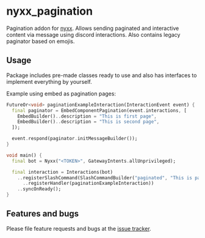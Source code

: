 # nyxx_pagination

Pagination addon for [nyxx][nyxx]. Allows sending paginated and interactive content 
via message using discord interactions. Also contains legacy paginator based on emojis.  

## Usage

Package includes pre-made classes ready to use and also has interfaces to implement everything 
by yourself. 

Example using embed as pagination pages:
```dart
FutureOr<void> paginationExampleInteraction(InteractionEvent event) {
  final paginator = EmbedComponentPagination(event.interactions, [
    EmbedBuilder()..description = "This is first page",
    EmbedBuilder()..description = "This is second page",
  ]);

  event.respond(paginator.initMessageBuilder());
}

void main() {
  final bot = Nyxx("<TOKEN>", GatewayIntents.allUnprivileged);

  final interaction = Interactions(bot)
    ..registerSlashCommand(SlashCommandBuilder("paginated", "This is pagination example", [], guild: 302360552993456135.toSnowflake())
      ..registerHandler(paginationExampleInteraction))
    ..syncOnReady();
}
```

## Features and bugs

Please file feature requests and bugs at the [issue tracker][tracker].

[tracker]: https://github.com/nyxx-discord/nyxx_pagination/issues
[nyxx]: https://github.com/nyxx-discord/nyxx_pagination/issues
